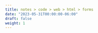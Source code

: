 ```yaml
---
title: notes > code > web > html > forms
date: "2023-05-31T00:00:00-06:00"
draft: false
weight: 1
---
```

